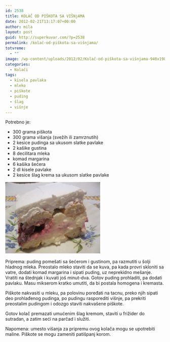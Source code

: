 ```yaml
---
id: 2538
title: KOLAČ OD PIŠKOTA SA VIŠNjAMA
date: 2012-02-21T13:17:07+00:00
author: mila
layout: post
guid: http://superkuvar.com/?p=2538
permalink: /kolač-od-piškota-sa-višnjama/
totvreme:
  - ""
image: /wp-content/uploads/2012/02/Kolač-od-piškota-sa-višnjama-940x198.jpg
categories:
  - Kolači
tags:
  - kisela pavlaka
  - mleko
  - piškote
  - puding
  - šlag
  - višnje
---
```

Potrebno je:

  * 300 grama piškota
  * 300 grama višanja (svežih ili zamrznutih)
  * 2 kesice pudinga sa ukusom slatke pavlake
  * 2 kašike gustina
  * 8 decilitara mleka
  * komad margarina
  * 6 kašika šećera
  * 2 dl kisele pavlake
  * 2 kesice šlag krema sa ukusom slatke pavlake

<img class="alignnone size-medium wp-image-2539" title="Kolač od piškota sa višnjama" src="/wp-content/uploads/2012/02/Kolač-od-piškota-sa-višnjama-300x225.jpg" alt="" width="300" height="225" /> 

Priprema: puding pomešati sa šećerom i gustinom, pa razmutiti u šolji hladnog mleka. Preostalo mleko staviti da se kuva, pa kada provri skloniti sa vatre, dodati komad margarina i sipati puding, uz neprekidno mešanje. Vratiti na štednjak i kuvati još minut-dva. Gotov puding prohladiti, pa dodati pavlaku. Masu mikserom kratko umutiti, da bi postala homogena i kremasta.

Piškote nakvasiti u mleku, pa polovinu poređati na tacnu, preko njih sipati deo prohlađenog pudinga, po pudingu rasporediti višnje, pa prekriti preostalim pudingom i odozgo staviti nakvašene piškote.

Gotov kolač premazati umućenim šlag kremom, staviti u frižider do sutradan, a zatim seći na parčad i služiti.

Napomena: umesto višanja za pripremu ovog kolača mogu se upotrebiti maline. Piškote se mogu zameniti patišpanj korom.